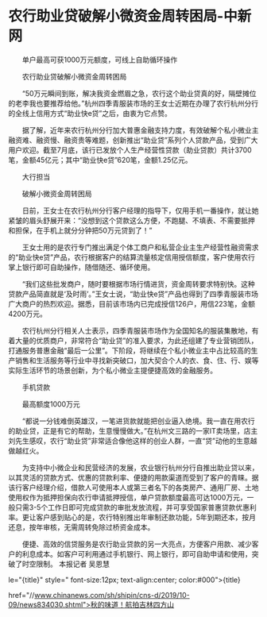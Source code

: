# 农行助业贷破解小微资金周转困局-中新网

　　单户最高可获1000万元额度，可线上自助循环操作

　　农行助业贷破解小微资金周转困局

　　“50万元瞬间到账，解决我资金燃眉之急，农行这个助业贷真的好，隔壁摊位的老李我也要推荐给他。”杭州四季青服装市场的王女士近期在办理了农行杭州分行的全线上信用方式“助业快e贷”之后，由衷为它点赞。

　　据了解，近年来农行杭州分行加大普惠金融支持力度，有效破解个私小微业主融资难、融资慢、融资贵等难题，创新推出“助业贷”系列个人贷款产品，受到广大用户欢迎。截至7月底，该行已发放个人生产经营性贷款（助业贷款）共计3700笔，金额45亿元；其中“助业快e贷”620笔，金额1.25亿元。

　　大行担当

　　破解小微资金周转困局

　　日前，王女士在农行杭州分行客户经理的指导下，仅用手机一番操作，就让她紧皱的眉头舒展开来：“没想到这个贷款这么方便，不跑腿、不填表、不需要抵押和担保，在手机上就分分钟把50万元贷到了！”

　　王女士用的是农行专门推出满足个体工商户和私营企业主生产经营性融资需求的“助业快e贷”产品，农行根据客户的结算流量核定信用授信额度，客户使用农行掌上银行即可自助操作，随借随还、循环使用。

　　“我们这些批发商户，随时要根据市场行情进货，资金周转要求特别快。这种贷款产品简直就是‘及时雨’。”王女士说，“助业快e贷”产品也得到了四季青服装市场广大商户的热烈欢迎。据悉，目前该市场内已完成授信126户，用信223笔，金额4200万元。

　　农行杭州分行相关人士表示，四季青服装市场作为全国知名的服装集散地，有着大量的优质商户，非常符合“助业贷”的准入要求，为此还组建了专业营销团队，打通服务普惠金融“最后一公里”。下阶段，将继续在个私小微业主中占比较高的生产销售和生活服务等行业中寻找新突破口，加大契合个人的衣、食、住、行、娱等实际生活环节的场景创新，为个私小微业主提便捷高效的金融服务。

　　手机贷款

　　最高额度1000万元

　　“都说一分钱难倒英雄汉，一笔进货款就能把创业逼入绝境。我一直在用农行的助业贷，正是有它的帮助，生意慢慢做大。”在杭州文三路的一家IT卖场里，店主刘先生感叹，农行“助业贷”非常适合像他这样的创业人群，一直“贷”动他的生意越做越红火。

　　为支持中小微企业和民营经济的发展，农业银行杭州分行自推出助业贷以来，以其灵活的贷款方式、优惠的贷款利率、便捷的用款渠道而受到了客户的青睐。据该行客户经理介绍，借款人可使用本人或第三者名下的各类房产、通用厂房、土地使用权作为抵押担保向农行申请抵押授信，单户贷款额度最高可达1000万元，一般只需3-5个工作日即可完成贷款的审批发放流程，并可享受国家普惠贷款优惠利率。更让客户感到贴心的是，农行特别推出年审制还款功能，5年到期还本，按月还息，按年审核，无需周转免除过桥资金成本。

　　便捷、高效的信贷服务是农行助业贷款的另一大亮点，方便客户用款、减少客户的利息成本。如客户可利用通过手机银行、网上银行，即可自助申请和使用，突破了时空限制。 本报记者 吴恩慧 

le="{title}" style=" font-size:12px; text-align:center; color:#000">{title}

href="//www.chinanews.com/sh/shipin/cns-d/2019/10-09/news834030.shtml">秋的味道！航拍吉林四方山
